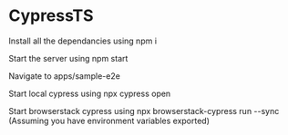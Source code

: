 # CypressTS
Install all the dependancies using npm i

Start the server using npm start

Navigate to apps/sample-e2e

Start local cypress using npx cypress open

Start browserstack cypress using npx browserstack-cypress run --sync (Assuming you have environment variables exported)
